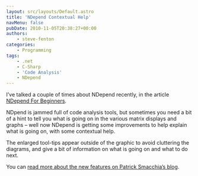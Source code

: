 ```yaml
---
layout: src/layouts/Default.astro
title: 'NDepend Contextual Help'
navMenu: false
pubDate: 2010-11-05T20:38:27+00:00
authors:
    - steve-fenton
categories:
    - Programming
tags:
    - .net
    - C-Sharp
    - 'Code Analysis'
    - NDepend
---
```


I’ve talked a couple of times about NDepend recently, in the article [NDepend For Beginners](/blog/2010/10/ndepend-for-beginners/).

NDpend is jammed full of code analysis tools, but sometimes you need a bit of a hint to tell you what is going on in the various matrix displays and graphs – well now NDepend is getting some improvements to help explain what is going on, with some contextual help.

The enlarged tool-tips appear outside of the graphic to avoid cluttering the diagrams, and give a bit of information on what is going on and what to do next.

You can [read more about the new features on Patrick Smacchia’s blog](http://codebetter.com/patricksmacchia/2010/10/11/software-learnability-increased-with-context-sensitive-help/).